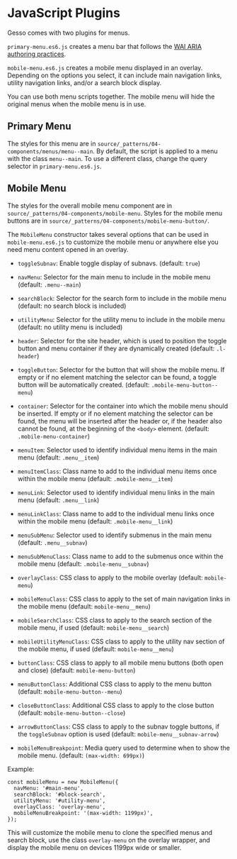 # JavaScript Plugins

Gesso comes with two plugins for menus.

`primary-menu.es6.js` creates a menu bar that follows the
[WAI ARIA authoring practices](https://www.w3.org/TR/wai-aria-practices-1.1/examples/menubar/menubar-1/menubar-1.html).

`mobile-menu.es6.js` creates a mobile menu displayed in an overlay. Depending on
the options you select, it can include main navigation links, utility navigation
links, and/or a search block display.

You can use both menu scripts together. The mobile menu will hide the original
menus when the mobile menu is in use.

## Primary Menu

The styles for this menu are in `source/_patterns/04-components/menus/menu--main`.
By default, the script is applied to a menu with the class `menu--main`. To use
a different class, change the query selector in `primary-menu.es6.js`.

## Mobile Menu

The styles for the overall mobile menu component are in
`source/_patterns/04-components/mobile-menu`. Styles for the mobile menu buttons
are in `source/_patterns/04-components/mobile-menu-button/`.

The `MobileMenu` constructor takes several options that can be used in
`mobile-menu.es6.js` to customize the mobile menu or anywhere else you need menu
content opened in an overlay.

- `toggleSubnav`: Enable toggle display of subnavs. (default: `true`)

- `navMenu`: Selector for the main menu to include in the mobile menu
  (default: `.menu--main`)

- `searchBlock`: Selector for the search form to include in the mobile menu
  (default: no search block is included)

- `utilityMenu`: Selector for the utility menu to include in the mobile menu
  (default: no utility menu is included)

- `header`: Selector for the site header, which is used to position the toggle
  button and menu container if they are dynamically created
  (default: `.l-header`)

- `toggleButton`: Selector for the button that will show the mobile menu. If
  empty or if no element matching the selector can be found, a toggle button
  will be automatically created. (default: `.mobile-menu-button--menu`)

- `container`: Selector for the container into which the mobile menu should be
  inserted. If empty or if no element matching the selector can be found, the
  menu will be inserted after the header or, if the header also cannot be found,
  at the beginning of the `<body>` element. (default: `.mobile-menu-container`)

- `menuItem`: Selector used to identify individual menu items in the main menu
  (default: `.menu__item`)

- `menuItemClass`: Class name to add to the individual menu items once within
  the mobile menu (default: `.mobile-menu__item`)

- `menuLink`: Selector used to identify individual menu links in the main menu
  (default: `.menu__link`)

- `menuLinkClass`: Class name to add to the individual menu links once within
  the mobile menu (default: `.mobile-menu__link`)

- `menuSubMenu`: Selector used to identify submenus in the main menu
  (default: `.menu__subnav`)

- `menuSubMenuClass`: Class name to add to the submenus once within
  the mobile menu (default: `.mobile-menu__subnav`)

- `overlayClass`: CSS class to apply to the mobile overlay
  (default: `mobile-menu`)

- `mobileMenuClass`: CSS class to apply to the set of main navigation links in
  the mobile menu (default: `mobile-menu__menu`)

- `mobileSearchClass`: CSS class to apply to the search section of the mobile
  menu, if used (default: `mobile-menu__search`)

- `mobileUtilityMenuClass`: CSS class to apply to the utility nav section of the
  mobile menu, if used (default: `mobile-menu__menu`)

- `buttonClass`: CSS class to apply to all mobile menu buttons (both open and
  close) (default: `mobile-menu-button`)

- `menuButtonClass`: Additional CSS class to apply to the menu button
  (default: `mobile-menu-button--menu`)

- `closeButtonClass`: Additional CSS class to apply to the close button
  (default: `mobile-menu-button--close`)

- `arrowButtonClass`: CSS class to apply to the subnav toggle buttons, if the
  `toggleSubnav` option is used (default: `mobile-menu__subnav-arrow`)

- `mobileMenuBreakpoint`: Media query used to determine when to show the mobile
  menu. (default: `(max-width: 699px)`)

Example:

```
const mobileMenu = new MobileMenu({
  navMenu: '#main-menu',
  searchBlock: '#block-search',
  utilityMenu: '#utility-menu',
  overlayClass: 'overlay-menu',
  mobileMenuBreakpoint: '(max-width: 1199px)',
});
```

This will customize the mobile menu to clone the specified menus and search
block, use the class `overlay-menu` on the overlay wrapper, and display the
mobile menu on devices 1199px wide or smaller.
